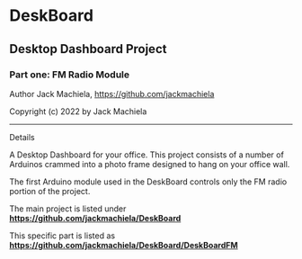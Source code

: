 # DeskBoard

## Desktop Dashboard Project
 
### Part one: FM Radio Module


Author Jack Machiela, https://github.com/jackmachiela

Copyright (c) 2022 by Jack Machiela

----------



Details

A Desktop Dashboard for your office. This project consists of a number of Arduinos crammed into a photo frame designed to hang on your office wall.

The first Arduino module used in the DeskBoard controls only the FM radio portion of the project.

The main project is listed under **https://github.com/jackmachiela/DeskBoard**

This specific part is listed as  **https://github.com/jackmachiela/DeskBoard/DeskBoardFM**


